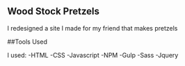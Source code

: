 ## Wood Stock Pretzels 

I redesigned a site I made for my friend that makes pretzels

##Tools Used 

I used:
-HTML
-CSS
-Javascript
-NPM
-Gulp
-Sass
-Jquery